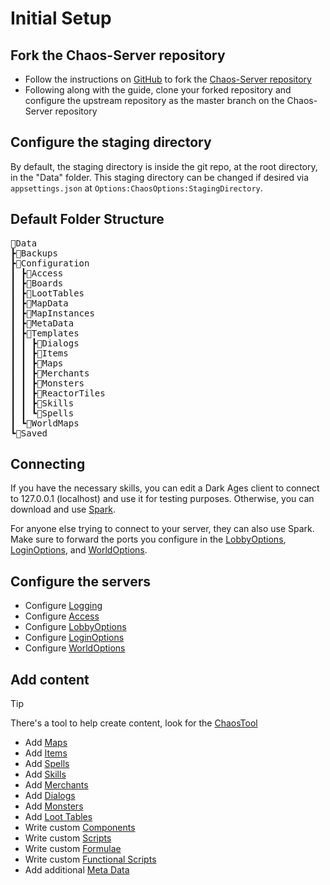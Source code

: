 # Initial Setup

## Fork the Chaos-Server repository

- Follow the instructions on [GitHub](https://help.github.com/articles/fork-a-repo/) to fork
  the [Chaos-Server repository](https://github.com/Sichii/Chaos-Server)
- Following along with the guide, clone your forked repository and configure the upstream repository as the master
  branch on the Chaos-Server repository

## Configure the staging directory

By default, the staging directory is inside the git repo, at the root directory, in the "Data" folder. This staging
directory can be changed if desired via `appsettings.json` at `Options:ChaosOptions:StagingDirectory`.

## Default Folder Structure

<pre>
📂Data
┣📂Backups
┣📂Configuration
┃ ┣📂Access
┃ ┣📂Boards
┃ ┣📂LootTables
┃ ┣📂MapData
┃ ┣📂MapInstances
┃ ┣📂MetaData
┃ ┣📂Templates
┃ ┃ ┣📂Dialogs
┃ ┃ ┣📂Items
┃ ┃ ┣📂Maps
┃ ┃ ┣📂Merchants
┃ ┃ ┣📂Monsters
┃ ┃ ┣📂ReactorTiles
┃ ┃ ┣📂Skills
┃ ┃ ┗📂Spells
┃ ┗📂WorldMaps
┗📂Saved
</pre>

## Connecting

If you have the necessary skills, you can edit a Dark Ages client to connect to 127.0.0.1 (localhost) and use it for
testing purposes. Otherwise, you can download and use [Spark](https://github.com/ewrogers/Spark).

For anyone else trying to connect to your server, they can also use Spark. Make sure to forward the ports you configure
in the [LobbyOptions](LobbyOptions.md), [LoginOptions](LoginOptions.md), and [WorldOptions](WorldOptions.md).

## Configure the servers

- Configure [Logging](Logging.md)
- Configure [Access](AccessManager.md)
- Configure [LobbyOptions](LobbyOptions.md)
- Configure [LoginOptions](LoginOptions.md)
- Configure [WorldOptions](WorldOptions.md)

## Add content

> [!TIP]
> There's a tool to help create content, look for the [ChaosTool](ChaosTool.md)

- Add [Maps](Maps.md)
- Add [Items](Items.md)
- Add [Spells](Spells.md)
- Add [Skills](Skills.md)
- Add [Merchants](Merchants.md)
- Add [Dialogs](Dialogs.md)
- Add [Monsters](Monsters.md)
- Add [Loot Tables](LootTables.md)
- Write custom [Components](Components.md)
- Write custom [Scripts](Scripting.md)
- Write custom [Formulae](Formulae.md)
- Write custom [Functional Scripts](FunctionalScripts.md)
- Add additional [Meta Data](MetaData.md)